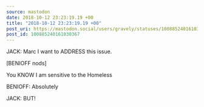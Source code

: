 ```yaml
---
source: mastodon
date: 2018-10-12 23:23:19.19 +00
title: "2018-10-12 23:23:19.19 +00"
post_uri: https://mastodon.social/users/gravely/statuses/100885240161030367
post_id: 100885240161030367
---
```

JACK: Marc I want to ADDRESS this issue.

[BENIOFF nods]

You KNOW I am sensitive to the Homeless

BENIOFF: Absolutely

JACK: BUT!


